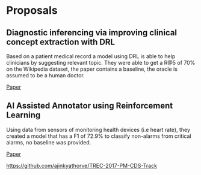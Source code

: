 # Proposals

## Diagnostic inferencing via improving clinical concept extraction with DRL

Based on a patient medical record a model using DRL is able to help clinicians by suggesting
relevant topic. They were able to get a R@5 of 70% on the Wikipedia dataset, the paper contains
a baseline, the oracle is assumed to be a human doctor.


[Paper](http://proceedings.mlr.press/v68/ling17a.html)


## AI Assisted Annotator using Reinforcement Learning

Using data from sensors of monitoring health devices (i.e heart rate), they created a model that has a F1 of 72.9% to classify non-alarms from critical alarms, no baseline was provided.


[Paper](https://arxiv.org/abs/1910.02052) 

https://github.com/ajinkyathorve/TREC-2017-PM-CDS-Track
